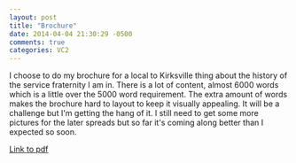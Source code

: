 ```yaml
---
layout: post
title: "Brochure"
date: 2014-04-04 21:30:29 -0500
comments: true
categories: VC2
---
```

I choose to do my brochure for a local to Kirksville thing about the history of the service fraternity I am in.  There is a lot of content, almost 6000 words which is a little over the 5000 word requirement.  The extra amount of words makes the brochure hard to layout to keep it visually appealing.  It will be a challenge but I'm getting the hang of it.  I still need to get some more pictures for the later spreads but so far it's coming along better than I expected so soon.

<a href="/images/posts/epsilon_history.pdf">Link to pdf</a>
